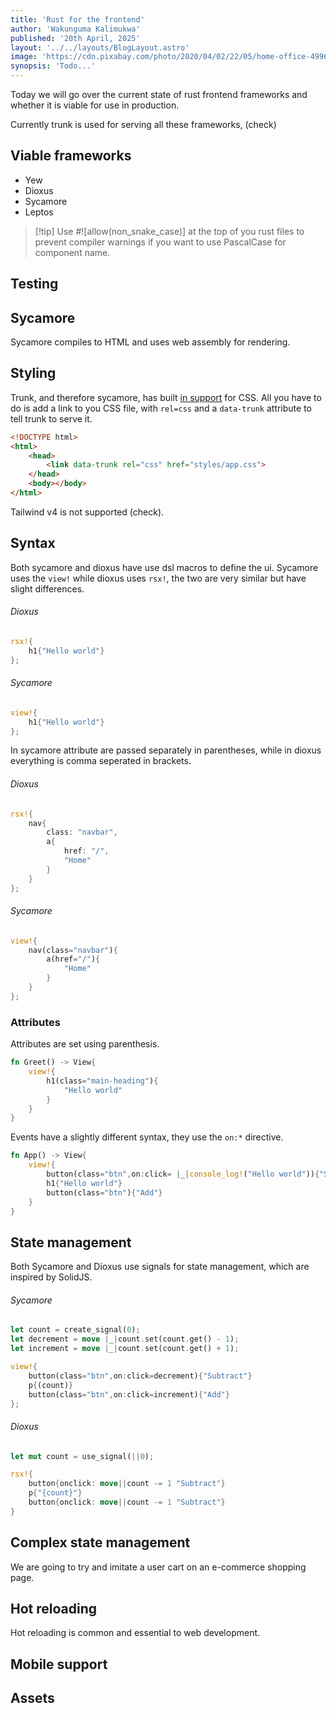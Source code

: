 ```yaml
---
title: 'Rust for the frontend'
author: 'Wakunguma Kalimukwa'
published: '20th April, 2025'
layout: '../../layouts/BlogLayout.astro'
image: 'https://cdn.pixabay.com/photo/2020/04/02/22/05/home-office-4996834_1280.jpg'
synopsis: 'Todo...'
---
```


Today we will go over the current state of rust frontend frameworks and whether it is viable for use in production.

Currently trunk is used for serving all these frameworks, (check)

## Viable frameworks
- Yew
- Dioxus
- Sycamore
- Leptos

>[!tip] Use #!\[allow(non_snake_case)\] at the top of you rust files to prevent compiler warnings if you want to use PascalCase for component name.
## Testing
## Sycamore
Sycamore compiles to HTML and uses web assembly for rendering.

## Styling
Trunk, and therefore sycamore, has built [in support](https://trunkrs.dev/assets/#css) for CSS. All you have to do is add a link to you CSS file, with `rel=css` and a `data-trunk` attribute to tell trunk to serve it.

```html
<!DOCTYPE html>
<html>
    <head>
        <link data-trunk rel="css" href="styles/app.css">
    </head>
    <body></body>
</html>
```
Tailwind v4 is not supported (check).

## Syntax
Both sycamore and dioxus have use dsl macros to define the ui. Sycamore uses the `view!` while dioxus uses `rsx!`, the two are very similar but have slight differences.

###### Dioxus
```rust
rsx!{
	h1{"Hello world"}
};
```

###### Sycamore
```rust
view!{
	h1{"Hello world"}
};
```

In sycamore attribute are passed separately in parentheses, while in dioxus everything is comma seperated in brackets.
###### Dioxus
```rust
rsx!{
	nav{
		class: "navbar",
		a{
			href: "/",
			"Home"
		}
	}
};
```
###### Sycamore
```rust
view!{
	nav(class="navbar"){
		a(href="/"){
			"Home"
		}
	}
};
```


### Attributes
Attributes are set using parenthesis.
```rust
fn Greet() -> View{
    view!{
        h1(class="main-heading"){
            "Hello world"
        }
    }
}
```
Events have a slightly different syntax, they use the `on:*` directive.
```rust
fn App() -> View{
    view!{
        button(class="btn",on:click= |_|console_log!("Hello world")){"Subtract"}
        h1{"Hello world"}
        button(class="btn"){"Add"}
    }
}
```
## State management
Both Sycamore and Dioxus use signals for state management, which are inspired by SolidJS.
###### Sycamore
```rust
let count = create_signal(0);
let decrement = move |_|count.set(count.get() - 1);
let increment = move |_|count.set(count.get() + 1);

view!{
	button(class="btn",on:click=decrement){"Subtract"}
	p{(count)}
	button(class="btn",on:click=increment){"Add"}
};
```
###### Dioxus
```rust
let mut count = use_signal(||0);

rsx!{
	button{onclick: move||count -= 1 "Subtract"}
	p{"{count}"}
	button{onclick: move||count -= 1 "Subtract"}
}
```
## Complex state management
We are going to try and imitate a user cart on an e-commerce shopping page.

## Hot reloading
Hot reloading is common and essential to web development.
## Mobile support

## Assets
